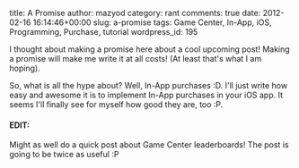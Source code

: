 title: A Promise
author: mazyod
category: rant
comments: true
date: 2012-02-16 16:14:46+00:00
slug: a-promise
tags: Game Center, In-App, iOS, Programming, Purchase, tutorial
wordpress_id: 195

I thought about making a promise here about a cool upcoming post! Making a promise will make me write it at all costs! (At least that's what I am hoping).

So, what is all the hype about? Well, In-App purchases :D. I'll just write how easy and awesome it is to implement In-App purchases in your iOS app. It seems I'll finally see for myself how good they are, too :P.


#### EDIT:


Might as well do a quick post about Game Center leaderboards! The post is going to be twice as useful :P
